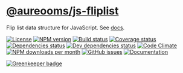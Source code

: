 [@aureooms/js-fliplist](https://aureooms.github.io/js-fliplist)
==

Flip list data structure for JavaScript.
See [docs](https://aureooms.github.io/js-fliplist/index.html).

[![License](https://img.shields.io/github/license/aureooms/js-fliplist.svg?style=flat)](https://raw.githubusercontent.com/aureooms/js-fliplist/master/LICENSE)
[![NPM version](https://img.shields.io/npm/v/@aureooms/js-fliplist.svg?style=flat)](https://www.npmjs.org/package/@aureooms/js-fliplist)
[![Build status](https://img.shields.io/travis/aureooms/js-fliplist.svg?style=flat)](https://travis-ci.org/aureooms/js-fliplist)
[![Coverage status](https://img.shields.io/coveralls/aureooms/js-fliplist.svg?style=flat)](https://coveralls.io/r/aureooms/js-fliplist)
[![Dependencies status](https://img.shields.io/david/aureooms/js-fliplist.svg?style=flat)](https://david-dm.org/aureooms/js-fliplist#info=dependencies)
[![Dev dependencies status](https://img.shields.io/david/dev/aureooms/js-fliplist.svg?style=flat)](https://david-dm.org/aureooms/js-fliplist#info=devDependencies)
[![Code Climate](https://img.shields.io/codeclimate/github/aureooms/js-fliplist.svg?style=flat)](https://codeclimate.com/github/aureooms/js-fliplist)
[![NPM downloads per month](https://img.shields.io/npm/dm/@aureooms/js-fliplist.svg?style=flat)](https://www.npmjs.org/package/@aureooms/js-fliplist)
[![GitHub issues](https://img.shields.io/github/issues/aureooms/js-fliplist.svg?style=flat)](https://github.com/aureooms/js-fliplist/issues)
[![Documentation](https://aureooms.github.io/js-fliplist/badge.svg)](https://aureooms.github.io/js-fliplist/source.html)


[![Greenkeeper badge](https://badges.greenkeeper.io/aureooms/js-fliplist.svg)](https://greenkeeper.io/)